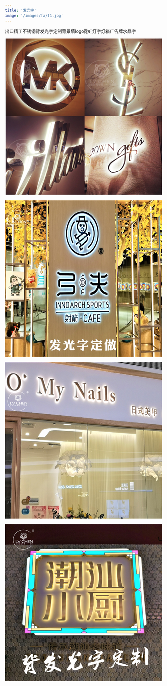 ```yaml
---
title: '发光字'
image: '/images/fa/f1.jpg'
---
```


出口精工不锈钢背发光字定制背景墙logo霓虹灯字灯箱广告牌水晶字

![](/images/fa/f1.jpg)

![](/images/fa/f2.jpg)

![](/images/fa/f3.jpg)

![](/images/fa/f4.jpg)